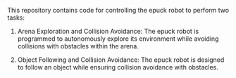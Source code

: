 This repository contains code for controlling the epuck robot to perform two tasks:

1. Arena Exploration and Collision Avoidance: The epuck robot is programmed to autonomously explore its environment while avoiding collisions with obstacles within the arena.

2. Object Following and Collision Avoidance: The epuck robot is designed to follow an object while ensuring collision avoidance with obstacles.
